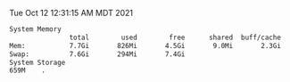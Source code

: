Tue Oct 12 12:31:15 AM MDT 2021
```bash
System Memory
               total        used        free      shared  buff/cache   available
Mem:           7.7Gi       826Mi       4.5Gi       9.0Mi       2.3Gi       6.5Gi
Swap:          7.6Gi       294Mi       7.4Gi
System Storage
659M	.
```
